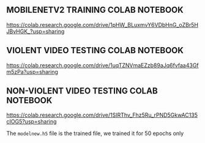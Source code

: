 ## MOBILENETV2 TRAINING COLAB NOTEBOOK
https://colab.research.google.com/drive/1pHW_BLuxmvY6VDbHnG_oZBr5HJBvHGK_?usp=sharing

## VIOLENT VIDEO TESTING COLAB NOTEBOOK
https://colab.research.google.com/drive/1uqTZNVmaEZzb89aJq6fvfaa43Gfm5zPa?usp=sharing

## NON-VIOLENT VIDEO TESTING COLAB NOTEBOOK
https://colab.research.google.com/drive/1SIRThv_Fhz5Ru_rPND5GkwAC135cIOG5?usp=sharing

The `modelnew.h5` file is the trained file, we trained it for 50 epochs only




